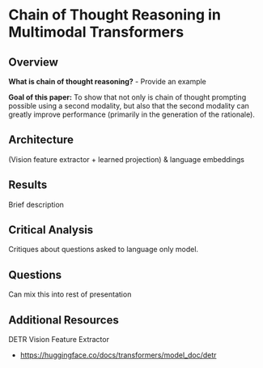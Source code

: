 # Chain of Thought Reasoning in Multimodal Transformers

## Overview
**What is chain of thought reasoning?** - Provide an example

**Goal of this paper:** To show that not only is chain of thought prompting possible using a second modality, but also that the second modality can greatly improve performance (primarily in the generation of the rationale). 

## Architecture
(Vision feature extractor + learned projection) & language embeddings

## Results
Brief description

## Critical Analysis
Critiques about questions asked to language only model.

## Questions
Can mix this into rest of presentation

## Additional Resources
DETR Vision Feature Extractor
* https://huggingface.co/docs/transformers/model_doc/detr



